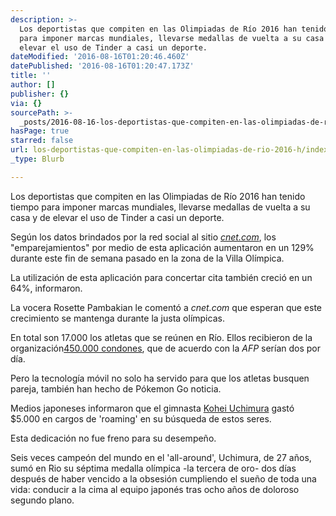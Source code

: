 ```yaml
---
description: >-
  Los deportistas que compiten en las Olimpiadas de Río 2016 han tenido tiempo
  para imponer marcas mundiales, llevarse medallas de vuelta a su casa y de
  elevar el uso de Tinder a casi un deporte.
dateModified: '2016-08-16T01:20:46.460Z'
datePublished: '2016-08-16T01:20:47.173Z'
title: ''
author: []
publisher: {}
via: {}
sourcePath: >-
  _posts/2016-08-16-los-deportistas-que-compiten-en-las-olimpiadas-de-rio-2016-h.md
hasPage: true
starred: false
url: los-deportistas-que-compiten-en-las-olimpiadas-de-rio-2016-h/index.html
_type: Blurb

---
```

Los deportistas que compiten en las Olimpiadas de Río 2016 han tenido tiempo para imponer marcas mundiales, llevarse medallas de vuelta a su casa y de elevar el uso de Tinder a casi un deporte.

Según los datos brindados por la red social al sitio _[cnet.com][0]_, los "emparejamientos" por medio de esta aplicación aumentaron en un 129% durante este fin de semana pasado en la zona de la Villa Olímpica.

La utilización de esta aplicación para concertar cita también creció en un 64%, informaron.

La vocera Rosette Pambakian le comentó a _cnet.com_ que esperan que este crecimiento se mantenga durante la justa olímpicas.

En total son 17.000 los atletas que se reúnen en Río. Ellos recibieron de la organización[450.000 condones][1], que de acuerdo con la _AFP_ serían dos por día.

Pero la tecnología móvil no solo ha servido para que los atletas busquen pareja, también han hecho de Pókemon Go noticia.

Medios japoneses informaron que el gimnasta [Kohei Uchimura][2] gastó $5.000 en cargos de 'roaming' en su búsqueda de estos seres.

Esta dedicación no fue freno para su desempeño.

Seis veces campeón del mundo en el 'all-around', Uchimura, de 27 años, sumó en Rio su séptima medalla olímpica -la tercera de oro- dos días después de haber vencido a la obsesión cumpliendo el sueño de toda una vida: conducir a la cima al equipo japonés tras ocho años de doloroso segundo plano.

[0]: http://www.cnet.com/news/let-the-games-begin-olympians-give-tinder-a-huge-activity-boost/
[1]: http://www.teletica.com/Noticias/125371-Primer-record-de-los-Juegos-Olimpicos-de-Rio-los-condones-distribuidos.note.aspx
[2]: http://www.teletica.com/deportes/68235-Uchimura-gana-su-quinto-titulo-mundial-consecutivo-de-gimnasia-artistica.note.aspx
